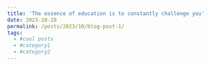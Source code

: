 ```yaml
---
title: 'The essence of education is to constantly challenge you'
date: 2023-10-20
permalink: /posts/2023/10/blog-post-1/
tags:
  - #cool posts
  - #category1
  - #category2
---
```


